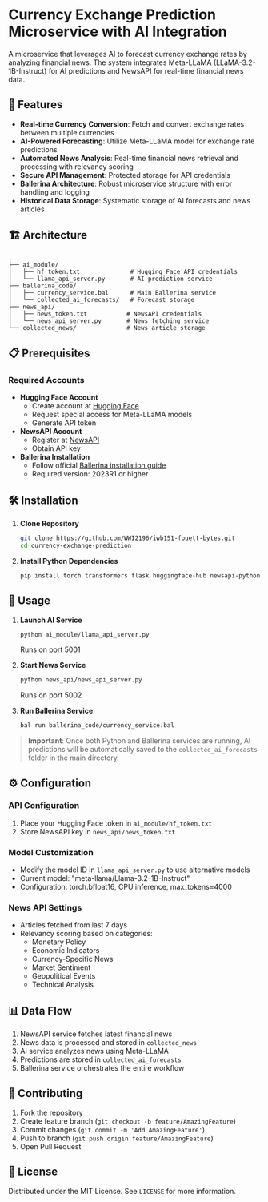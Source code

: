 # Currency Exchange Prediction Microservice with AI Integration
A microservice that leverages AI to forecast currency exchange rates by analyzing financial news. The system integrates Meta-LLaMA (LLaMA-3.2-1B-Instruct) for AI predictions and NewsAPI for real-time financial news data.

## 🚀 Features
- **Real-time Currency Conversion**: Fetch and convert exchange rates between multiple currencies
- **AI-Powered Forecasting**: Utilize Meta-LLaMA model for exchange rate predictions
- **Automated News Analysis**: Real-time financial news retrieval and processing with relevancy scoring
- **Secure API Management**: Protected storage for API credentials
- **Ballerina Architecture**: Robust microservice structure with error handling and logging
- **Historical Data Storage**: Systematic storage of AI forecasts and news articles

## 🏗️ Architecture
```
.
├── ai_module/
│   ├── hf_token.txt              # Hugging Face API credentials
│   └── llama_api_server.py       # AI prediction service
├── ballerina_code/
│   ├── currency_service.bal      # Main Ballerina service
│   └── collected_ai_forecasts/   # Forecast storage
├── news_api/
│   ├── news_token.txt           # NewsAPI credentials
│   └── news_api_server.py       # News fetching service
└── collected_news/              # News article storage
```

## 📋 Prerequisites
### Required Accounts
- **Hugging Face Account**
  - Create account at [Hugging Face](https://huggingface.co)
  - Request special access for Meta-LLaMA models
  - Generate API token
- **NewsAPI Account**
  - Register at [NewsAPI](https://newsapi.org)
  - Obtain API key
- **Ballerina Installation**
  - Follow official [Ballerina installation guide](https://ballerina.io/learn/install-ballerina/)
  - Required version: 2023R1 or higher

## 🛠️ Installation
1. **Clone Repository**
   ```bash
   git clone https://github.com/WWI2196/iwb151-fouett-bytes.git
   cd currency-exchange-prediction
   ```

2. **Install Python Dependencies**
   ```bash
   pip install torch transformers flask huggingface-hub newsapi-python python-dateutil requests logging
   ```

## 🚦 Usage
1. **Launch AI Service**
   ```bash
   python ai_module/llama_api_server.py
   ```
   Runs on port 5001

2. **Start News Service**
   ```bash
   python news_api/news_api_server.py
   ```
   Runs on port 5002

3. **Run Ballerina Service**
   ```bash
   bal run ballerina_code/currency_service.bal
   ```
> **Important**: Once both Python and Ballerina services are running, AI predictions will be automatically saved to the `collected_ai_forecasts` folder in the main directory.

## ⚙️ Configuration
### API Configuration
1. Place your Hugging Face token in `ai_module/hf_token.txt`
2. Store NewsAPI key in `news_api/news_token.txt`

### Model Customization
- Modify the model ID in `llama_api_server.py` to use alternative models
- Current model: "meta-llama/Llama-3.2-1B-Instruct"
- Configuration: torch.bfloat16, CPU inference, max_tokens=4000

### News API Settings
- Articles fetched from last 7 days
- Relevancy scoring based on categories:
  - Monetary Policy
  - Economic Indicators
  - Currency-Specific News
  - Market Sentiment
  - Geopolitical Events
  - Technical Analysis

## 📊 Data Flow
1. NewsAPI service fetches latest financial news
2. News data is processed and stored in `collected_news`
3. AI service analyzes news using Meta-LLaMA
4. Predictions are stored in `collected_ai_forecasts`
5. Ballerina service orchestrates the entire workflow

## 🤝 Contributing
1. Fork the repository
2. Create feature branch (`git checkout -b feature/AmazingFeature`)
3. Commit changes (`git commit -m 'Add AmazingFeature'`)
4. Push to branch (`git push origin feature/AmazingFeature`)
5. Open Pull Request

## 📝 License
Distributed under the MIT License. See `LICENSE` for more information.
